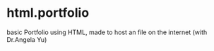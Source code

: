 # html.portfolio
basic Portfolio using HTML, made to host an file on the internet (with Dr.Angela Yu)
